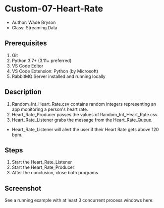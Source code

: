 # Custom-07-Heart-Rate
- Author: Wade Bryson
- Class: Streaming Data
## Prerequisites

1. Git
1. Python 3.7+ (3.11+ preferred)
1. VS Code Editor
1. VS Code Extension: Python (by Microsoft)
1. RabbitMQ Server installed and running locally

## Description
1. Random_Int_Heart_Rate.csv contains random integers representing an app monitoring a person's heart rate.
1. Heart_Rate_Producer passes the values of Random_Int_Heart_Rate.csv.
1. Heart_Rate_Listener grabs the message from the Heart_Rate_Queue.
- Heart_Rate_Listener will alert the user if their Heart Rate gets above 120 bpm.

## Steps
1. Start the Heart_Rate_Listener
2. Start the Heart_Rate_Producer
3. After the conclusion, close both programs.

## Screenshot

See a running example with at least 3 concurrent process windows here:
